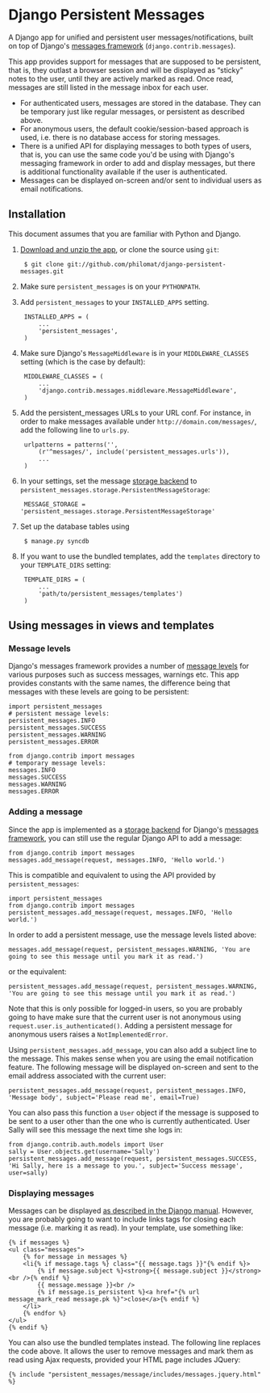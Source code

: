 Django Persistent Messages
==========================

A Django app for unified and persistent user messages/notifications, built on top of Django's [messages framework](http://docs.djangoproject.com/en/dev/ref/contrib/messages/) (`django.contrib.messages`).

This app provides support for messages that are supposed to be persistent, that is, they outlast a browser session and will be displayed as “sticky” notes to the user, until they are actively marked as read. Once read, messages are still listed in the message inbox for each user. 

* For authenticated users, messages are stored in the database. They can be temporary just like regular messages, or persistent as described above.
* For anonymous users, the default cookie/session-based approach is used, i.e. there is no database access for storing messages.
* There is a unified API for displaying messages to both types of users, that is, you can use the same code you'd be using with Django's messaging framework in order to add and display messages, but there is additional functionality available if the user is authenticated.
* Messages can be displayed on-screen and/or sent to individual users as email notifications.

Installation
------------

This document assumes that you are familiar with Python and Django.

1. [Download and unzip the app](http://github.com/philomat/django-persistent-messages/), or clone the source using `git`:

        $ git clone git://github.com/philomat/django-persistent-messages.git

2. Make sure `persistent_messages` is on your `PYTHONPATH`.
3. Add `persistent_messages` to your `INSTALLED_APPS` setting.

        INSTALLED_APPS = (
            ...
            'persistent_messages',
        )

4. Make sure Django's `MessageMiddleware` is in your `MIDDLEWARE_CLASSES` setting (which is the case by default):

        MIDDLEWARE_CLASSES = (
            ...
            'django.contrib.messages.middleware.MessageMiddleware',
        )
 
5. Add the persistent_messages URLs to your URL conf. For instance, in order to make messages available under `http://domain.com/messages/`, add the following line to `urls.py`.

        urlpatterns = patterns('',
            (r'^messages/', include('persistent_messages.urls')),
            ...
        )

6. In your settings, set the message [storage backend](http://docs.djangoproject.com/en/dev/ref/contrib/messages/#message-storage-backends) to `persistent_messages.storage.PersistentMessageStorage`:

        MESSAGE_STORAGE = 'persistent_messages.storage.PersistentMessageStorage'

7. Set up the database tables using 

	    $ manage.py syncdb

8. If you want to use the bundled templates, add the `templates` directory to your `TEMPLATE_DIRS` setting:

        TEMPLATE_DIRS = (
            ...
            'path/to/persistent_messages/templates')
        )


Using messages in views and templates
-------------------------------------

### Message levels ###

Django's messages framework provides a number of [message levels](http://docs.djangoproject.com/en/dev/ref/contrib/messages/#message-levels) for various purposes such as success messages, warnings etc. This app provides constants with the same names, the difference being that messages with these levels are going to be persistent:

    import persistent_messages
    # persistent message levels:
    persistent_messages.INFO 
    persistent_messages.SUCCESS 
    persistent_messages.WARNING
    persistent_messages.ERROR

    from django.contrib import messages
    # temporary message levels:
    messages.INFO 
    messages.SUCCESS 
    messages.WARNING
    messages.ERROR

### Adding a message ###

Since the app is implemented as a [storage backend](http://docs.djangoproject.com/en/dev/ref/contrib/messages/#message-storage-backends) for Django's [messages framework](http://docs.djangoproject.com/en/dev/ref/contrib/messages/), you can still use the regular Django API to add a message:

    from django.contrib import messages
    messages.add_message(request, messages.INFO, 'Hello world.')

This is compatible and equivalent to using the API provided by `persistent_messages`:

    import persistent_messages
    from django.contrib import messages
    persistent_messages.add_message(request, messages.INFO, 'Hello world.')

In order to add a persistent message, use the message levels listed above:

    messages.add_message(request, persistent_messages.WARNING, 'You are going to see this message until you mark it as read.')

or the equivalent:

    persistent_messages.add_message(request, persistent_messages.WARNING, 'You are going to see this message until you mark it as read.')
    
Note that this is only possible for logged-in users, so you are probably going to have make sure that the current user is not anonymous using `request.user.is_authenticated()`. Adding a persistent message for anonymous users raises a `NotImplementedError`.

Using `persistent_messages.add_message`, you can also add a subject line to the message. This makes sense when you are using the email notification feature. The following message will be displayed on-screen and sent to the email address associated with the current user:

    persistent_messages.add_message(request, persistent_messages.INFO, 'Message body', subject='Please read me', email=True)

You can also pass this function a `User` object if the message is supposed to be sent to a user other than the one who is currently authenticated. User Sally will see this message the next time she logs in:

    from django.contrib.auth.models import User
    sally = User.objects.get(username='Sally')
    persistent_messages.add_message(request, persistent_messages.SUCCESS, 'Hi Sally, here is a message to you.', subject='Success message', user=sally)

### Displaying messages ###

Messages can be displayed [as described in the Django manual](http://docs.djangoproject.com/en/dev/ref/contrib/messages/#displaying-messages). However, you are probably going to want to include links tags for closing each message (i.e. marking it as read). In your template, use something like:

    {% if messages %}
    <ul class="messages">
        {% for message in messages %}
        <li{% if message.tags %} class="{{ message.tags }}"{% endif %}>
            {% if message.subject %}<strong>{{ message.subject }}</strong><br />{% endif %}
            {{ message.message }}<br />
            {% if message.is_persistent %}<a href="{% url message_mark_read message.pk %}">close</a>{% endif %}
        </li>
        {% endfor %}
    </ul>
    {% endif %}

You can also use the bundled templates instead. The following line replaces the code above. It allows the user to remove messages and mark them as read using Ajax requests, provided your HTML page includes JQuery:

    {% include "persistent_messages/message/includes/messages.jquery.html" %}
